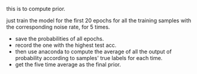 this is to compute prior.

just train the model for the first 20 epochs for all the training samples with the corresponding noise rate, for 5 times.
- save the probabilities of all epochs. 
- record the one with the highest test acc.
- then use anaconda to compute the average of all the output of probability according to samples' true labels for each time.
- get the five time average as the final prior.
